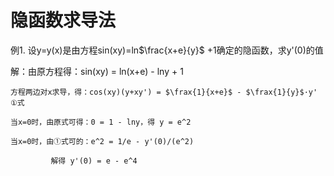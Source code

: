 <script type="text/javascript" src="http://cdn.mathjax.org/mathjax/latest/MathJax.js?config=default"></script>

# 隐函数求导法

例1. 设y=y(x)是由方程sin(xy)=ln$\frac{x+e}{y}$ +1确定的隐函数，求y'(0)的值

解：由原方程得：sin(xy) = ln(x+e) - lny + 1

    方程两边对x求导，得：cos(xy)(y+xy') = $\frax{1}{x+e}$ - $\frax{1}{y}$·y' ①式

    当x=0时，由原式可得：0 = 1 - lny，得 y = e^2

    当x=0时，由①式可的：e^2 = 1/e - y'(0)/(e^2)
    
             解得 y'(0) = e - e^4